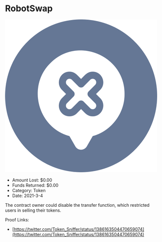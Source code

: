 # RobotSwap
![RobotSwap](/rektimages/RobotSwap.png)
- Amount Lost: $0.00
- Funds Returned: $0.00
- Category: Token
- Date: 2021-3-4

The contract owner could disable the transfer function, which restricted users in selling their tokens.


Proof Links:
- [https://twitter.com/Token_Sniffer/status/1386163504470659074](https://twitter.com/Token_Sniffer/status/1386163504470659074)


